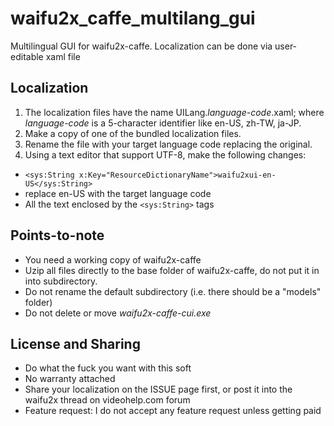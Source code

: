 # waifu2x_caffe_multilang_gui
Multilingual GUI for waifu2x-caffe. Localization can be done via user-editable xaml file

## Localization
1. The localization files have the name UILang._language-code_.xaml; where _language-code_ is a 5-character identifier like en-US, zh-TW, ja-JP.
2. Make a copy of one of the bundled localization files.
3. Rename the file with your target language code replacing the original.
4. Using a text editor that support UTF-8, make the following changes:
* ```<sys:String x:Key="ResourceDictionaryName">waifu2xui-en-US</sys:String>```
* replace en-US with the target language code
* All the text enclosed by the ```<sys:String>``` tags

## Points-to-note
* You need a working copy of waifu2x-caffe
* Uzip all files directly to the base folder of waifu2x-caffe, do not put it in into subdirectory.
* Do not rename the default subdirectory (i.e. there should be a "models" folder)
* Do not delete or move _waifu2x-caffe-cui.exe_

## License and Sharing
* Do what the fuck you want with this soft
* No warranty attached
* Share your localization on the ISSUE page first, or post it into the waifu2x thread on videohelp.com forum
* Feature request: I do not accept any feature request unless getting paid
